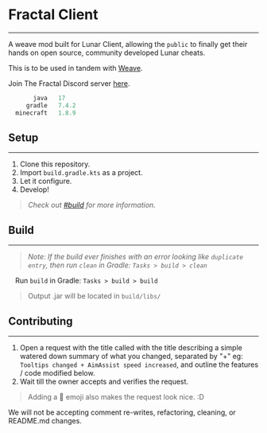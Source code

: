 # Fractal Client

---

A weave mod built for Lunar Client, allowing the `public` to finally get their hands on open source, community developed Lunar cheats.

This is to be used in tandem with [Weave](https://github.com/Weave-MC).

Join The Fractal Discord server [here](https://discord.gg/FractalClient).


```js
       java   17
     gradle   7.4.2
  minecraft   1.8.9
```

## Setup

---

1. Clone this repository.
2. Import `build.gradle.kts` as a project.
3. Let it configure.
4. Develop!
> *Check out [#build](#build) for more information.*

## Build

---

> *Note: If the build ever finishes with an error looking like `duplicate entry`, then run `clean` in Gradle: `Tasks > build > clean`*

&emsp;Run `build` in Gradle: `Tasks > build > build`
> Output .jar will be located in `build/libs/`

## Contributing

---

1. Open a request with the title called with the title describing a simple watered down summary of what you changed, separated by "+" eg: `Tooltips changed + AimAssist speed increased`, and outline the features / code modified below.
2. Wait till the owner accepts and verifies the request.
> Adding a :wrench: emoji also makes the request look nice. :D

We will not be accepting comment re-writes, refactoring, cleaning, or README.md changes.
